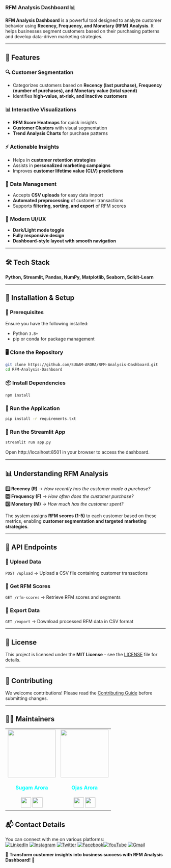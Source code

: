 ### **RFM Analysis Dashboard 📊**  


**RFM Analysis Dashboard** is a powerful tool designed to analyze customer behavior using **Recency, Frequency, and Monetary (RFM) Analysis**. It helps businesses segment customers based on their purchasing patterns and develop data-driven marketing strategies.  

---  

## **🚀 Features**  

### 🔍 **Customer Segmentation**  
- Categorizes customers based on **Recency (last purchase), Frequency (number of purchases), and Monetary value (total spend)**  
- Identifies **high-value, at-risk, and inactive customers**  

### 📊 **Interactive Visualizations**  
- **RFM Score Heatmaps** for quick insights  
- **Customer Clusters** with visual segmentation  
- **Trend Analysis Charts** for purchase patterns  

### ⚡ **Actionable Insights**  
- Helps in **customer retention strategies**  
- Assists in **personalized marketing campaigns**  
- Improves **customer lifetime value (CLV) predictions**  

### 📂 **Data Management**  
- Accepts **CSV uploads** for easy data import  
- **Automated preprocessing** of customer transactions  
- Supports **filtering, sorting, and export** of RFM scores  

### 🎨 **Modern UI/UX**  
- **Dark/Light mode toggle**  
- **Fully responsive design**  
- **Dashboard-style layout with smooth navigation**  

---  

## **🛠️ Tech Stack**  
**Python, Streamlit, Pandas, NumPy, Matplotlib, Seaborn, Scikit-Learn**  

---  

## **📌 Installation & Setup**  

### **🔧 Prerequisites**  
Ensure you have the following installed:  
- Python `3.8+`  
- pip or conda for package management  

### **🖥️ Clone the Repository**  
```bash
git clone https://github.com/SUGAM-ARORA/RFM-Analysis-Dashboard.git
cd RFM-Analysis-Dashboard
```

### **📦 Install Dependencies**  
```bash
npm install
```

### **🚀 Run the Application**  
```bash
pip install -r requirements.txt
```

### **🚀 Run the Streamlit App**  
```bash
streamlit run app.py
```
Open http://localhost:8501 in your browser to access the dashboard.


---  

## **📊 Understanding RFM Analysis**  

**1️⃣ Recency (R)** → *How recently has the customer made a purchase?*  
**2️⃣ Frequency (F)** → *How often does the customer purchase?*  
**3️⃣ Monetary (M)** → *How much has the customer spent?*  

The system assigns **RFM scores (1-5)** to each customer based on these metrics, enabling **customer segmentation and targeted marketing strategies**.  

---  

## **📖 API Endpoints**  

### **🔹 Upload Data**  
`POST /upload` → Upload a CSV file containing customer transactions  

### **🔹 Get RFM Scores**  
`GET /rfm-scores` → Retrieve RFM scores and segments  

### **🔹 Export Data**  
`GET /export` → Download processed RFM data in CSV format  

---  

## **📜 License**  
This project is licensed under the **MIT License** - see the [LICENSE](LICENSE) file for details.  

---  

## **🤝 Contributing**  
We welcome contributions! Please read the [Contributing Guide](CONTRIBUTING.md) before submitting changes.  

---  

## 🧑‍💼 Maintainers

<div>
<table>
<tr>
<td align="center"><a href="https://github.com/SUGAM-ARORA"><img src="https://github.com/SUGAM-ARORA/UniCollab/assets/96546088/09d60ee5-8215-4327-808f-4edf119370b6" width=150px height=150px /></a></br> <h4 style="color:cyan;">Sugam Arora</h4>
 <a href="https://www.linkedin.com/in/sugamarora23/"><img src="https://img.icons8.com/fluency/2x/linkedin.png" width="32px" height="32px"></img></a>
 <a href="https://github.com/SUGAM-ARORA"><img src="https://img.icons8.com/fluency/2x/github.png" width="32px" height="32px"></img></a>

   </td>
<td align="center"><https://github.com/Ojas-Arora"><img src="https://media.licdn.com/dms/image/v2/D5603AQF-0oeQKjHUGg/profile-displayphoto-shrink_800_800/profile-displayphoto-shrink_800_800/0/1731090529812?e=1740614400&v=beta&t=urY8EklFDUSFuxKUQtHCq6eK8inuueVUkFH1u9wypQM" width=150px height=150px /></a></br> <h4 style="color:cyan;">Ojas Arora</h4>
 <a href="https://www.linkedin.com/in/ojasarora14/"><img src="https://img.icons8.com/fluency/2x/linkedin.png" width="32px" height="32px"></img></a>
 <a href="https://github.com/Ojas-Arora"><img src="https://img.icons8.com/fluency/2x/github.png" width="32px" height="32px"></img></a>
   </td>
</tr>

</table>

</div>

## 📬 Contact Details

You can connect with me on various platforms:<br>
[![LinkedIn](https://img.shields.io/badge/LinkedIn-%230077B5.svg?logo=linkedin&logoColor=white)](https://linkedin.com/in/sugam-arora-117265142) [![Instagram](https://img.shields.io/badge/Instagram-%23E4405F.svg?logo=Instagram&logoColor=white)](https://instagram.com/sugam.arora.393?utm_source=qr&igshid=MzNlNGNkZWQ4Mg%3D%3D) [![Twitter](https://img.shields.io/badge/Twitter-%231DA1F2.svg?logo=Twitter&logoColor=white)](https://twitter.com/SugamArora14) [![Facebook](https://img.shields.io/badge/Facebook-%231877F2.svg?logo=Facebook&logoColor=white)](https://facebook.com/sugam.arora.393)[![YouTube](https://img.shields.io/badge/YouTube-%23FF0000.svg?logo=YouTube&logoColor=white)](https://youtube.com/@sugamarora5997)
[![Gmail](https://img.shields.io/badge/Gmail-%23FFFFFF.svg?logo=gmail&logoColor=red)](mailto:sugam.arora23@gmail.com)

🎯 **Transform customer insights into business success with RFM Analysis Dashboard!** 🚀  
